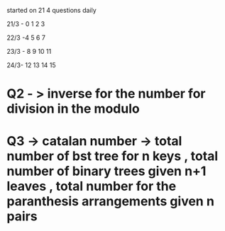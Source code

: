 started on 21  4 questions daily 

21/3 - 0 1 2 3  

22/3 -4 5 6 7

23/3 - 8 9 10 11

24/3- 12 13 14 15





# Q2 - > inverse for the number for division in the modulo 

# Q3 -> catalan number -> total number of bst tree for n keys , total number of binary trees given n+1 leaves , total number for the paranthesis arrangements  given n pairs  

